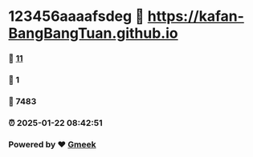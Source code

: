 # 123456aaaafsdeg :link: https://kafan-BangBangTuan.github.io 
### :page_facing_up: [11](https://kafan-BangBangTuan.github.io/tag.html) 
### :speech_balloon: 1 
### :hibiscus: 7483 
### :alarm_clock: 2025-01-22 08:42:51 
### Powered by :heart: [Gmeek](https://github.com/Meekdai/Gmeek)
